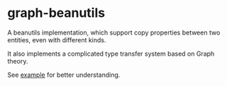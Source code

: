 # graph-beanutils

A beanutils implementation, which support copy properties between two entities, even with different kinds.

It also implements a complicated type transfer system based on Graph theory. 

See [example](https://github.com/taodaling/graph-beanutils/blob/master/src/main/java/examples/BeanCopy.java) for better understanding.
